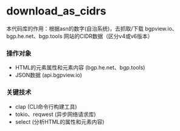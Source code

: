 # download_as_cidrs
本代码库的作用：根据asn的数字(自治系统)，去抓取/下载 bgpview.io、bgp.he.net、bgp.tools 网站的CIDR数据（区分v4或v6版本）

### 操作对象

 - HTML的元素属性和元素内容 (bgp.he.net、bgp.tools)
 - JSON数据 (api.bgpview.io)

### 关键技术

- clap (CLI命令行构建工具)
- tokio、reqwest (异步网络请求库)
- select (分析HTML的属性和元素内容)